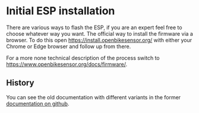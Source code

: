 # Initial ESP installation

There are various ways to flash the ESP, if you are an expert feel
free to choose whatever way you want. The official way to install
the firmware via a browser. To do this open 
https://install.openbikesensor.org/ with either your Chrome or Edge browser
and follow up from there.

For a more none technical description of the process switch to
https://www.openbikesensor.org/docs/firmware/.

## History

You can see the old documentation with different variants in the former 
[documentation on github](https://github.com/openbikesensor/OpenBikeSensorFirmware/blob/v0.10.676/docs/software/firmware/initial_flash.md).
